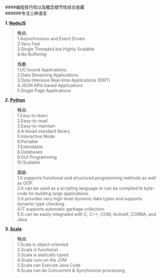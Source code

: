 ####编程技巧性以及概念细节性综合收藏  
######专注三种语言  

**1. [NodeJS](https://nodejs.org/en/)**

> **特点:**  
> 1.Asynchronous and Event Driven  
> 2.Very Fast  
> 3.Single Threaded but Highly Scalable  
> 4.No Buffering  
> 
> **场景:**  
> 1.I/O bound Applications  
> 2.Data Streaming Applications  
> 3.Data Intensive Real-time Applications (DIRT)  
> 4.JSON APIs based Applications  
> 5.Single Page Applications  

**2. [Python](https://www.python.org/)**

> **特点:**  
> 1.Easy-to-learn  
> 2.Easy-to-read  
> 3.Easy-to-maintain  
> 4.A broad standard library  
> 5.Interactive Mode  
> 6.Portable  
> 7.Extendable  
> 8.Databases  
> 9.GUI Programming  
> 10.Scalable  
> 
> **高级:**  
> 1.It supports functional and structured programming methods as well as OOP.  
> 2.It can be used as a scripting language or can be compiled to byte-code for building large applications.  
> 3.It provides very high-level dynamic data types and supports dynamic type checking.  
> 4.IT supports automatic garbage collection.  
> 5.It can be easily integrated with C, C++, COM, ActiveX, CORBA, and Java.  

**3. [Scala](http://www.scala-lang.org/)**

> **特点:**  
> 1.Scala is object-oriented  
> 2.Scala is functional  
> 3.Scala is statically typed  
> 4.Scala runs on the JVM  
> 5.Scala can Execute Java Code  
> 6.Scala can do Concurrent & Synchronize processing  

